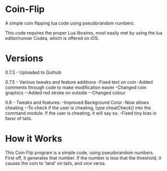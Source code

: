 Coin-Flip
=========

A simple coin flipping lua code using pseudorandom numbers.

This code requires the proper Lua libraires, most easily met by using the lua editor/runner Codea, which is offered on iOS.

Versions
========
0.7.3 - Uploaded to Guthub

0.7.5 - Various tweaks and feature additions
-Fixed text on coin
-Added comments through code to make modification easier
-Changed coin graphics
--Added red stroke on outside
--Changed colour

0.8 - Tweaks and features:
-Improved Background Color
-Now allows cheating
--To check if the user is cheating, type cheatCheck() into the command module. If the user is cheating, it will say so.
-Fixed tiny bias in favor of tails.

How it Works
============
This Coin Flip program is a simple code, using pseudorandom numbers. First off, it generates that number. If the number is less that the threshold, it causes the coin to 'land' on tails, and vice versa.
